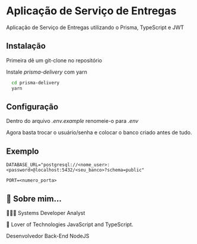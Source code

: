 
# Aplicação de Serviço de Entregas

Aplicação de Serviço de Entregas utilizando o Prisma, TypeScript e JWT


## Instalação

Primeira dê um git-clone no repositório

Instale *prisma-delivery* com yarn

```bash
  cd prisma-delivery
  yarn
```

## Configuração

Dentro do arquivo *.env.example* renomeie-o para *.env* 

Agora basta trocar o usuário/senha e colocar o banco criado antes de tudo.


## Exemplo

```
DATABASE_URL="postgresql://<nome_user>:<password>@localhost:5432/<seu_banco>?schema=public"

PORT=<numero_porta>
```


## 🚀 Sobre mim...
👨🏻‍💻 Systems Developer Analyst 

🕋 Lover of Technologies JavaScript and TypeScript.

Desenvolvedor Back-End NodeJS

